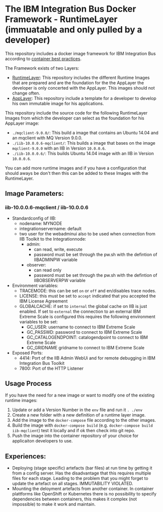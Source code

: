 # The IBM Integration Bus Docker Framework - RuntimeLayer (immuatable and only pulled by a developer)

This repository includes a docker image framework for IBM Integration Bus according to [container best practices](http://developers.redhat.com/blog/2016/02/24/10-things-to-avoid-in-docker-containers/).

The Framework exists of two Layers:
  - [RuntimeLayer](https://github.com/dennisseidel/iib-bestpractice-runtimes): This repository includes the different Runtime Images that are prepared and are the foundation for the the AppLayer the developer is only concerted with the AppLayer. This images should not change often.
  - [AppLayer](https://github.com/dennisseidel/iib-bestpractice-applications-template): This repository include a template for a developer to develop his own immutable image for his applications.

This repository include the source code for the following RuntimeLayer Images from which the developer can select as the foundation for his AppLayer image:
- `./mqclient-9.0.0/`: This build a image that contains an Ubuntu 14.04 and an mqclient with MQ Version 9.0.0.
- `./iib-10.0.0.6-mqclient/`: This builds a image that bases on the image `mqclient-9.0.0` with an IIB in Version `10.0.0.6`.
- `./iib-10.0.0.6/`: This builds Ubuntu 14.04 image with an IIB in Version `10.0.0.6`.

You can add more runtime images and if you have a configuration that should aways be don't then this can be added to these Images with the RuntimeLayer.

## Image Parameters:

### iib-10.0.0.6-mqclient / iib-10.0.0.6

- Standardconfig of IIB:
  - nodename: MYNODE
  - integrationservername: default
  - two user for the webadminui also to be used when connection from IIB Toolkit to the Integrationnode:
    - admin:
      - can read, write, execute
      - password must be set through the pw.sh with the defintion of IIBADMINPW variable
    - observer:
      - can read only
      - password must be set through the pw.sh with the defintion of IIBOBSERVERPW variable
- Environment variables:
    - TRACEMODE: this can be set `on` or `off` and en/disables trace nodes.
    - LICENSE: this must be set to `accept` indicated that you accepted the IBM License Agreement
    - GLOBALCACHE: if set to `internal` the global cache on IIB is just enabled. If set to `external` the connection to an external IBM Extreme Scale is configured this requires the following environment variables to be set:
      - GC_USER: username to connect to IBM Extreme Scale
      - GC_PASSWD: password to connect to IBM Extreme Scale
      - GC_CATALOGENDPOINT: catalogendpoint to connect to IBM Extreme Scale
      - GC_GRIDNAME gridname to connect to IBM Extreme Scale
- Exposed Ports:
 	- 4414: Port of the IIB Admin WebUi and for remote debugging in IBM Integration Bus Toolkit
	- 7800: Port of the HTTP Listener

## Usage Process
If you have the need for a new image or want to modify one of the existing runtime images:
1. Update or add a Version Number in the `env` file and run it `. ./env`
2. Create a new folder with a new definition of a runtime layer image.
3. Add the image to the `docker-compose` file according to the other images.
4. Build the image with `docker-compose build` (e.g. `docker-compose build iib-mqclient`) test it locally and if ok then check into git repo.
5. Push the image into the container repository of your choice for applicaiton developers to use.

## Experiences:
- Deploying (stage specific) artefacts (bar files) at run time by getting it from a config server. Has the disadvantage that this requires multiple files for each stage. Leading to the problem that you might forget to update the artefact on all stages. IMMUTABILITY VIOLATED.
- Mounting the deloyment artefacts from another container. In container plattforms like OpenShift or Kubernetes there is no possibility to specify dependencies between containers, this makes it complex (not impossible) to make it work and maintain.
